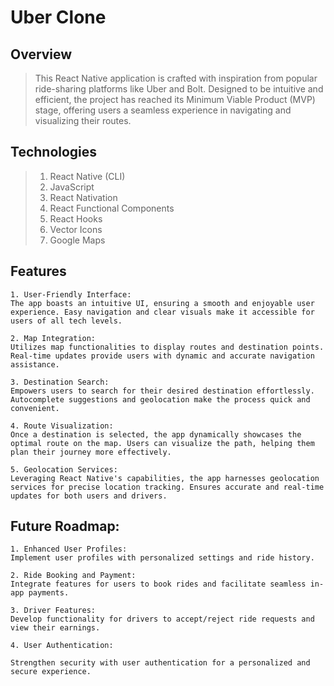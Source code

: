# Uber Clone

## Overview
> This React Native application is crafted with inspiration from popular ride-sharing platforms like Uber and Bolt. Designed to be intuitive and efficient, the project has reached its Minimum Viable Product (MVP) stage, offering users a seamless experience in navigating and visualizing their routes.

## Technologies
> 1. React Native (CLI)
> 2. JavaScript
> 3. React Nativation
> 4. React Functional Components
> 5. React Hooks
> 6. Vector Icons
> 7. Google Maps

## Features
```
1. User-Friendly Interface:
The app boasts an intuitive UI, ensuring a smooth and enjoyable user experience. Easy navigation and clear visuals make it accessible for users of all tech levels.

2. Map Integration:
Utilizes map functionalities to display routes and destination points.
Real-time updates provide users with dynamic and accurate navigation assistance.

3. Destination Search:
Empowers users to search for their desired destination effortlessly.
Autocomplete suggestions and geolocation make the process quick and convenient.

4. Route Visualization:
Once a destination is selected, the app dynamically showcases the optimal route on the map. Users can visualize the path, helping them plan their journey more effectively.

5. Geolocation Services:
Leveraging React Native's capabilities, the app harnesses geolocation services for precise location tracking. Ensures accurate and real-time updates for both users and drivers.
```

## Future Roadmap:
```
1. Enhanced User Profiles:
Implement user profiles with personalized settings and ride history.

2. Ride Booking and Payment:
Integrate features for users to book rides and facilitate seamless in-app payments.

3. Driver Features:
Develop functionality for drivers to accept/reject ride requests and view their earnings.

4. User Authentication:

Strengthen security with user authentication for a personalized and secure experience.

